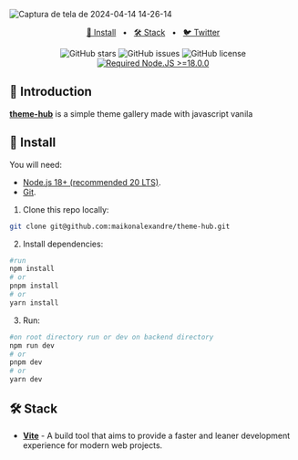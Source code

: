 ![Captura de tela de 2024-04-14 14-26-14](https://github.com/maikonalexandre/theme-hub/assets/86725282/d0bf5c19-ca83-41ad-bcb3-bfe1ed34c157)

<div align="center">
<p></p>

<a href="#-install">📌 Install</a>
<span>&nbsp;&nbsp;•&nbsp;&nbsp;</span>
<a href="#-stack">🛠️ Stack</a>
<span>&nbsp;&nbsp;•&nbsp;&nbsp;</span>
<a href="https://twitter.com/maikonalx">🐦 Twitter</a>

![GitHub stars](https://img.shields.io/github/stars/maikonalexandre/theme-hub)
![GitHub issues](https://img.shields.io/github/issues/maikonalexandre/theme-hub)
![GitHub license](https://img.shields.io/github/license/maikonalexandre/theme-hub)
[![Required Node.JS >=18.0.0](https://img.shields.io/static/v1?label=node&message=%20%3E=18.0.0&logo=node.js&color=3f893e)](https://nodejs.org/about/releases)

</div>

## 👋 Introduction

[**theme-hub**]() is a simple theme gallery made with javascript vanila 

## 📌 Install

You will need:

- [Node.js 18+ (recommended 20 LTS)](https://nodejs.org/en/).
- [Git](https://git-scm.com/).

1. Clone this repo locally:

```bash
git clone git@github.com:maikonalexandre/theme-hub.git
```

2. Install dependencies:

```bash
#run
npm install
# or
pnpm install
# or
yarn install
```

3. Run:

```bash
#on root directory run or dev on backend directory
npm run dev
# or
pnpm dev
# or
yarn dev
```

## 🛠️ Stack
- [**Vite**](https://vitejs.dev/) - A build tool that aims to provide a faster and leaner development experience for modern web projects.

